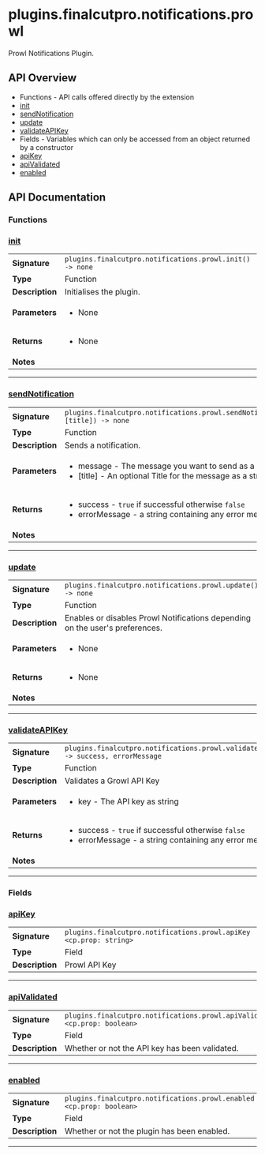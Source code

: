 # plugins.finalcutpro.notifications.prowl

Prowl Notifications Plugin.

## API Overview
* Functions - API calls offered directly by the extension
 * [init](#init)
 * [sendNotification](#sendNotification)
 * [update](#update)
 * [validateAPIKey](#validateAPIKey)
* Fields - Variables which can only be accessed from an object returned by a constructor
 * [apiKey](#apiKey)
 * [apiValidated](#apiValidated)
 * [enabled](#enabled)

## API Documentation

### Functions


### [init](#init)

|                                             |                                                                                     |
| --------------------------------------------|-------------------------------------------------------------------------------------|
| **Signature**                               | `plugins.finalcutpro.notifications.prowl.init() -> none`                                                                    |
| **Type**                                    | Function                                                                     |
| **Description**                             | Initialises the plugin.                                                                     |
| **Parameters**                              | <ul><li>None</li></ul> |
| **Returns**                                 | <ul><li>None</li></ul>          |
| **Notes**                                   | <ul></ul>                |

---

### [sendNotification](#sendNotification)

|                                             |                                                                                     |
| --------------------------------------------|-------------------------------------------------------------------------------------|
| **Signature**                               | `plugins.finalcutpro.notifications.prowl.sendNotification(message, [title]) -> none`                                                                    |
| **Type**                                    | Function                                                                     |
| **Description**                             | Sends a notification.                                                                     |
| **Parameters**                              | <ul><li>message - The message you want to send as a string.</li><li>[title] - An optional Title for the message as a string.</li></ul> |
| **Returns**                                 | <ul><li>success - `true` if successful otherwise `false`</li><li>errorMessage - a string containing any error messages</li></ul>          |
| **Notes**                                   | <ul></ul>                |

---

### [update](#update)

|                                             |                                                                                     |
| --------------------------------------------|-------------------------------------------------------------------------------------|
| **Signature**                               | `plugins.finalcutpro.notifications.prowl.update() -> none`                                                                    |
| **Type**                                    | Function                                                                     |
| **Description**                             | Enables or disables Prowl Notifications depending on the user's preferences.                                                                     |
| **Parameters**                              | <ul><li>None</li></ul> |
| **Returns**                                 | <ul><li>None</li></ul>          |
| **Notes**                                   | <ul></ul>                |

---

### [validateAPIKey](#validateAPIKey)

|                                             |                                                                                     |
| --------------------------------------------|-------------------------------------------------------------------------------------|
| **Signature**                               | `plugins.finalcutpro.notifications.prowl.validateAPIKey(key) -> success, errorMessage`                                                                    |
| **Type**                                    | Function                                                                     |
| **Description**                             | Validates a Growl API Key                                                                     |
| **Parameters**                              | <ul><li>key - The API key as string</li></ul> |
| **Returns**                                 | <ul><li>success - `true` if successful otherwise `false`</li><li>errorMessage - a string containing any error messages</li></ul>          |
| **Notes**                                   | <ul></ul>                |

---
### Fields


### [apiKey](#apiKey)

|                                             |                                                                                     |
| --------------------------------------------|-------------------------------------------------------------------------------------|
| **Signature**                               | `plugins.finalcutpro.notifications.prowl.apiKey <cp.prop: string>`                                                                    |
| **Type**                                    | Field                                                                     |
| **Description**                             | Prowl API Key                                                                     |

---

### [apiValidated](#apiValidated)

|                                             |                                                                                     |
| --------------------------------------------|-------------------------------------------------------------------------------------|
| **Signature**                               | `plugins.finalcutpro.notifications.prowl.apiValidated <cp.prop: boolean>`                                                                    |
| **Type**                                    | Field                                                                     |
| **Description**                             | Whether or not the API key has been validated.                                                                     |

---

### [enabled](#enabled)

|                                             |                                                                                     |
| --------------------------------------------|-------------------------------------------------------------------------------------|
| **Signature**                               | `plugins.finalcutpro.notifications.prowl.enabled <cp.prop: boolean>`                                                                    |
| **Type**                                    | Field                                                                     |
| **Description**                             | Whether or not the plugin has been enabled.                                                                     |

---
